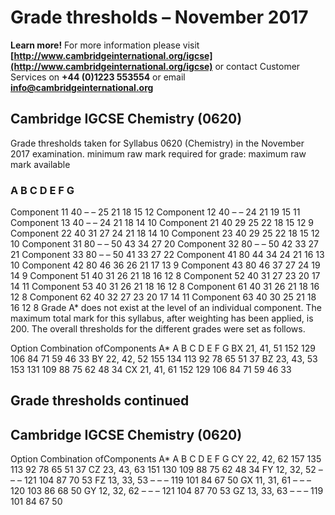 # Grade thresholds – November 2017 

**Learn more!** For more information please visit **[http://www.cambridgeinternational.org/igcse](http://www.cambridgeinternational.org/igcse)** or contact Customer Services on **+44 (0)1223 553554** or email **info@cambridgeinternational.org** 

## Cambridge IGCSE Chemistry (0620) 

 Grade thresholds taken for Syllabus 0620 (Chemistry) in the November 2017 examination. minimum raw mark required for grade: maximum raw mark available 

### A B C D E F G 

 Component 11 40 – – 25 21 18 15 12 Component 12 40 – – 24 21 19 15 11 Component 13 40 – – 24 21 18 14 10 Component 21 40 29 25 22 18 15 12 9 Component 22 40 31 27 24 21 18 14 10 Component 23 40 29 25 22 18 15 12 10 Component 31 80 – – 50 43 34 27 20 Component 32 80 – – 50 42 33 27 21 Component 33 80 – – 50 41 33 27 22 Component 41 80 44 34 24 21 16 13 10 Component 42 80 46 36 26 21 17 13 9 Component 43 80 46 37 27 24 19 14 9 Component 51 40 31 26 21 18 16 12 8 Component 52 40 31 27 23 20 17 14 11 Component 53 40 31 26 21 18 16 12 8 Component 61 40 31 26 21 18 16 12 8 Component 62 40 32 27 23 20 17 14 11 Component 63 40 30 25 21 18 16 12 8 Grade A* does not exist at the level of an individual component. The maximum total mark for this syllabus, after weighting has been applied, is 200. The overall thresholds for the different grades were set as follows. 

 Option Combination ofComponents A* A B C D E F G BX 21, 41, 51 152 129 106 84 71 59 46 33 BY 22, 42, 52 155 134 113 92 78 65 51 37 BZ 23, 43, 53 153 131 109 88 75 62 48 34 CX 21, 41, 61 152 129 106 84 71 59 46 33 


## Grade thresholds continued 

## Cambridge IGCSE Chemistry (0620) 

 Option Combination ofComponents A* A B C D E F G CY 22, 42, 62 157 135 113 92 78 65 51 37 CZ 23, 43, 63 151 130 109 88 75 62 48 34 FY 12, 32, 52 – – – 121 104 87 70 53 FZ 13, 33, 53 – – – 119 101 84 67 50 GX 11, 31, 61 – – – 120 103 86 68 50 GY 12, 32, 62 – – – 121 104 87 70 53 GZ 13, 33, 63 – – – 119 101 84 67 50 


